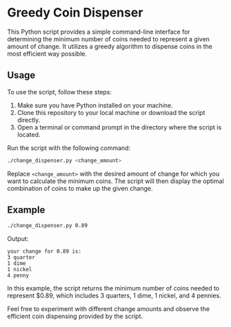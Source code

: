# Greedy Coin Dispenser

This Python script provides a simple command-line interface for determining the minimum number of coins needed to represent a given amount of change. It utilizes a greedy algorithm to dispense coins in the most efficient way possible.

## Usage

To use the script, follow these steps:

1. Make sure you have Python installed on your machine.
2. Clone this repository to your local machine or download the script directly.
3. Open a terminal or command prompt in the directory where the script is located.

Run the script with the following command:

```bash
./change_dispenser.py <change_amount>
```

Replace `<change_amount>` with the desired amount of change for which you want to calculate the minimum coins. The script will then display the optimal combination of coins to make up the given change.

## Example

```bash
./change_dispenser.py 0.89
```

Output:

```
your change for 0.89 is:
3 quarter
1 dime
1 nickel
4 penny
```

In this example, the script returns the minimum number of coins needed to represent $0.89, which includes 3 quarters, 1 dime, 1 nickel, and 4 pennies.

Feel free to experiment with different change amounts and observe the efficient coin dispensing provided by the script.